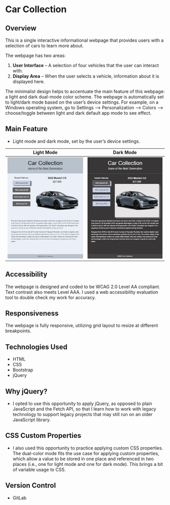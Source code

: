 # Car Collection

## Overview
This is a single interactive informational webpage that provides users with a selection of cars to learn more about.

The webpage has two areas: 
1.	**User Interface** – A selection of four vehicles that the user can interact with. 
2.	**Display Area** – When the user selects a vehicle, information about it is displayed here. 

The minimalist design helps to accentuate the main feature of this webpage: a light and dark dual-mode color scheme. The webpage is automatically set to light/dark mode based on the user’s device settings. For example, on a Windows operating system, go to Settings --> Personalization --> Colors --> choose/toggle between light and dark default app mode to see effect. 

## Main Feature
-	Light mode and dark mode, set by the user’s device settings. 

Light Mode                 |  Dark Mode
:-------------------------:|:-------------------------:
<img src="https://github.com/junmian/car-collection/blob/main/img/light-mode.jpg" alt="Light Mode" title="Light Mode" target="_blank"> | <img src="https://github.com/junmian/car-collection/blob/main/img/dark-mode.jpg" alt="Dark Mode" title="Dark Mode" target="_blank">

## Accessibility
The webpage is designed and coded to be WCAG 2.0 Level AA compliant. Text contrast also meets Level AAA. I used a web accessibility evaluation tool to double check my work for accuracy.

## Responsiveness
The webpage is fully responsive, utilizing grid layout to resize at different breakpoints. 

## Technologies Used
-	HTML
-	CSS
-	Bootstrap
-	jQuery 

## Why jQuery?
-	I opted to use this opportunity to apply jQuery, as opposed to plain JavaScript and the Fetch API, so that I learn how to work with legacy technology to support legacy projects that may still run on an older JavaScript library. 

## CSS Custom Properties 
-	I also used this opportunity to practice applying custom CSS properties. The dual-color mode fits the use case for applying custom properties, which allow a value to be stored in one place and referenced in two places (i.e., one for light mode and one for dark mode). This brings a bit of variable usage to CSS. 

## Version Control
-	GitLab 
